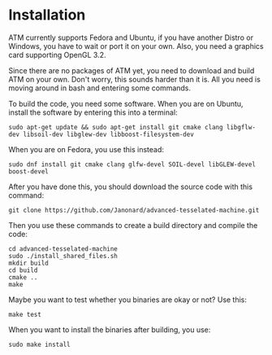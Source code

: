 # Installation

ATM currently supports Fedora and Ubuntu, if you have another Distro or Windows, you have to wait
or port it on your own. Also, you need a graphics card supporting OpenGL 3.2.

Since there are no packages of ATM yet, you need to download and build ATM on your own. Don't worry,
this sounds harder than it is. All you need is moving around in bash and entering some commands.

To build the code, you need some software. When you are on Ubuntu, install the software by entering
this into a terminal:

	sudo apt-get update && sudo apt-get install git cmake clang libgflw-dev libsoil-dev libglew-dev libboost-filesystem-dev
	
When you are on Fedora, you use this instead:

	sudo dnf install git cmake clang glfw-devel SOIL-devel libGLEW-devel boost-devel

After you have done this, you should download the source code with this command:

	git clone https://github.com/Janonard/advanced-tesselated-machine.git

Then you use these commands to create a build directory and compile the code:

	cd advanced-tesselated-machine
	sudo ./install_shared_files.sh
	mkdir build
	cd build
	cmake ..
	make
	
Maybe you want to test whether you binaries are okay or not? Use this:

	make test

When you want to install the binaries after building, you use:

	sudo make install
